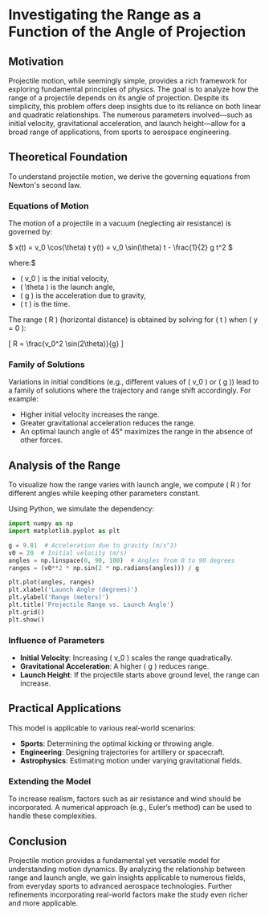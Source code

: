 # Investigating the Range as a Function of the Angle of Projection

## Motivation
Projectile motion, while seemingly simple, provides a rich framework for exploring fundamental principles of physics. The goal is to analyze how the range of a projectile depends on its angle of projection. Despite its simplicity, this problem offers deep insights due to its reliance on both linear and quadratic relationships. The numerous parameters involved—such as initial velocity, gravitational acceleration, and launch height—allow for a broad range of applications, from sports to aerospace engineering.

## Theoretical Foundation
To understand projectile motion, we derive the governing equations from Newton's second law.

### Equations of Motion
The motion of a projectile in a vacuum (neglecting air resistance) is governed by:

$
x(t) = v_0 \cos(\theta) t
y(t) = v_0 \sin(\theta) t - \frac{1}{2} g t^2
$
 
where:$
- \( v_0 \) is the initial velocity,
- \( \theta \) is the launch angle,
- \( g \) is the acceleration due to gravity,
- \( t \) is the time.

The range \( R \) (horizontal distance) is obtained by solving for \( t \) when \( y = 0 \):

\[ R = \frac{v_0^2 \sin(2\theta)}{g} \]

### Family of Solutions
Variations in initial conditions (e.g., different values of \( v_0 \) or \( g \)) lead to a family of solutions where the trajectory and range shift accordingly. For example:
- Higher initial velocity increases the range.
- Greater gravitational acceleration reduces the range.
- An optimal launch angle of 45° maximizes the range in the absence of other forces.

## Analysis of the Range

To visualize how the range varies with launch angle, we compute \( R \) for different angles while keeping other parameters constant.

Using Python, we simulate the dependency:

```python
import numpy as np
import matplotlib.pyplot as plt

g = 9.81  # Acceleration due to gravity (m/s^2)
v0 = 20  # Initial velocity (m/s)
angles = np.linspace(0, 90, 100)  # Angles from 0 to 90 degrees
ranges = (v0**2 * np.sin(2 * np.radians(angles))) / g

plt.plot(angles, ranges)
plt.xlabel('Launch Angle (degrees)')
plt.ylabel('Range (meters)')
plt.title('Projectile Range vs. Launch Angle')
plt.grid()
plt.show()
```

### Influence of Parameters
- **Initial Velocity**: Increasing \( v_0 \) scales the range quadratically.
- **Gravitational Acceleration**: A higher \( g \) reduces range.
- **Launch Height**: If the projectile starts above ground level, the range can increase.

## Practical Applications
This model is applicable to various real-world scenarios:
- **Sports**: Determining the optimal kicking or throwing angle.
- **Engineering**: Designing trajectories for artillery or spacecraft.
- **Astrophysics**: Estimating motion under varying gravitational fields.

### Extending the Model
To increase realism, factors such as air resistance and wind should be incorporated. A numerical approach (e.g., Euler’s method) can be used to handle these complexities.

## Conclusion
Projectile motion provides a fundamental yet versatile model for understanding motion dynamics. By analyzing the relationship between range and launch angle, we gain insights applicable to numerous fields, from everyday sports to advanced aerospace technologies. Further refinements incorporating real-world factors make the study even richer and more applicable.

